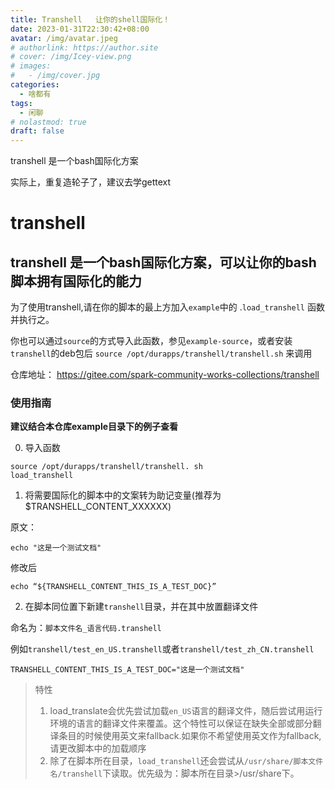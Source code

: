 ```yaml
---
title: Transhell   让你的shell国际化！
date: 2023-01-31T22:30:42+08:00
avatar: /img/avatar.jpeg
# authorlink: https://author.site
# cover: /img/Icey-view.png
# images:
#   - /img/cover.jpg
categories:
  - 啥都有
tags:
  - 闲聊
# nolastmod: true
draft: false
---
```


transhell 是一个bash国际化方案

实际上，重复造轮子了，建议去学gettext

<!--more-->


# transhell
## transhell 是一个bash国际化方案，可以让你的bash脚本拥有国际化的能力

为了使用transhell,请在你的脚本的最上方加入`example`中的 .`load_transhell` 函数并执行之。

你也可以通过`source`的方式导入此函数，参见`example-source`，或者安装`transhell`的deb包后 `source /opt/durapps/transhell/transhell.sh` 来调用

仓库地址： https://gitee.com/spark-community-works-collections/transhell

### 使用指南
**建议结合本仓库example目录下的例子查看**

0. 导入函数

```
source /opt/durapps/transhell/transhell. sh
load_transhell

```

1. 将需要国际化的脚本中的文案转为助记变量(推荐为$TRANSHELL_CONTENT_XXXXXX)



原文：
```
echo "这是一个测试文档"
```

修改后

```
echo “${TRANSHELL_CONTENT_THIS_IS_A_TEST_DOC}”
```

2. 在脚本同位置下新建`transhell`目录，并在其中放置翻译文件

命名为：`脚本文件名_语言代码.transhell`

例如`transhell/test_en_US.transhell`或者`transhell/test_zh_CN.transhell`


```
TRANSHELL_CONTENT_THIS_IS_A_TEST_DOC="这是一个测试文档"
```

> 特性
> 1. load_translate会优先尝试加载`en_US`语言的翻译文件，随后尝试用运行环境的语言的翻译文件来覆盖。这个特性可以保证在缺失全部或部分翻译条目的时候使用英文来fallback.如果你不希望使用英文作为fallback,请更改脚本中的加载顺序
> 2. 除了在脚本所在目录，`load_transhell`还会尝试从`/usr/share/脚本文件名/transhell`下读取。优先级为：脚本所在目录>/usr/share下。

